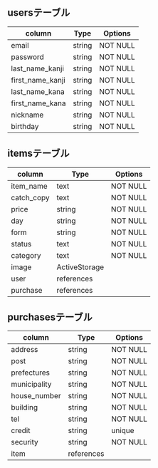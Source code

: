 ## usersテーブル
|column           |Type  |Options |
|-----------------|------|--------|
|email            |string|NOT NULL|
|password         |string|NOT NULL|
|last_name_kanji  |string|NOT NULL|
|first_name_kanji |string|NOT NULL|
|last_name_kana   |string|NOT NULL|
|first_name_kana  |string|NOT NULL|
|nickname         |string|NOT NULL|
|birthday         |string|NOT NULL|

## itemsテーブル
|column    |Type         |Options |
|----------|-------------|--------|
|item_name |text         |NOT NULL|
|catch_copy|text         |NOT NULL|
|price     |string       |NOT NULL|
|day       |string       |NOT NULL|
|form      |string       |NOT NULL|
|status    |text         |NOT NULL|
|category  |text         |NOT NULL|
|image     |ActiveStorage|        |
|user      |references   |        |
|purchase  |references   |        |

## purchasesテーブル
|column      |Type        |Options |
|------------|------------|--------|
|address     |string      |NOT NULL|
|post        |string      |NOT NULL|
|prefectures |string      |NOT NULL|
|municipality|string      |NOT NULL|
|house_number|string      |NOT NULL|
|building    |string      |NOT NULL|
|tel         |string      |NOT NULL|
|credit      |string      |unique  |
|security    |string      |NOT NULL|
|item        |references  |        |